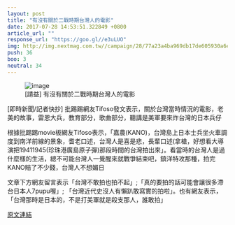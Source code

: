 ```yaml
---
layout: post
title: "有沒有關於二戰時期台灣人的電影"
date: 2017-07-28 14:53:51.322849 +0800
article_url: ""
response_url: "https://goo.gl//e3uLUO"
img: http://img.nextmag.com.tw//campaign/28/77a23a4ba969db17de605930a6eb13c3.jpg
push: 36
boo: 3
neutral: 34
---
```


<figure>
<img src="http://img.nextmag.com.tw//campaign/28/77a23a4ba969db17de605930a6eb13c3.jpg" alt="image">
<figcaption>
[請益] 有沒有關於二戰時期台灣人的電影
</figcaption>
</figure>



[即時新聞/記者快抄] 批踢踢網友Tifoso發文表示，關於台灣當時情況的電影，老美的故事，雷恩大兵，教育部分，歌曲部分，聽講是美軍要來炸台灣的日本兵仔

根據批踢踢movie板網友Tifoso表示，「嘉農(KANO)，台灣島上日本士兵坐火車調度到南洋前線的景象，耆老口述，台灣人是喜是悲，長輩口述(拿槍，好想看大導演把19411945(珍珠港廣島原子彈)那段時間的台灣拍出來」。看當時的台灣人是過什麼樣的生活，總不可能台灣人一覺醒來就戰爭結束吧，鎮洋特攻那種，拍完KANO賠了不少錢，台灣人不想媚日

文章下方網友留言表示「台灣不敢拍也拍不起」;「真的要拍的話可能會讓很多滯台日本人7pupu喔」; 「台灣近代史沒人有懶趴敢寫實的拍啦」。也有網友表示，「台灣那時是日本的，不是打美軍就是殺支那人，誰敢拍」

<a href = "https://www.ptt.cc/bbs/movie/M.1501014048.A.F52.html">原文連結</a>

